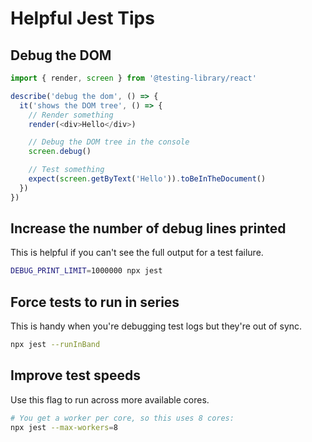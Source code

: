 # Helpful Jest Tips

## Debug the DOM

```typescript
import { render, screen } from '@testing-library/react'

describe('debug the dom', () => {
  it('shows the DOM tree', () => {
    // Render something
    render(<div>Hello</div>)

    // Debug the DOM tree in the console
    screen.debug()

    // Test something
    expect(screen.getByText('Hello')).toBeInTheDocument()
  })
})
```

## Increase the number of debug lines printed

This is helpful if you can't see the full output for a test failure.

```bash
DEBUG_PRINT_LIMIT=1000000 npx jest
```

## Force tests to run in series

This is handy when you're debugging test logs but they're out of sync.

```bash
npx jest --runInBand
```

## Improve test speeds

Use this flag to run across more available cores.

```bash
# You get a worker per core, so this uses 8 cores:
npx jest --max-workers=8
```
